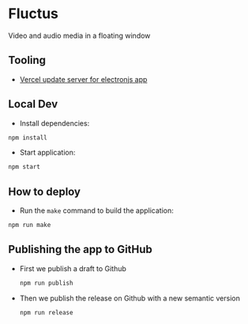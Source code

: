 # Fluctus
Video and audio media in a floating window

## Tooling

- [Vercel update server for electronjs app](https://github.com/kivS/fluctus-update-server)


## Local Dev

- Install dependencies:
```bash
npm install
```

- Start application:
```bash
npm start
```


## How to deploy


- Run the `make` command to build the application:
```bash
npm run make
```

## Publishing the app to GitHub

- First we publish a draft to Github

    ```bash
    npm run publish 
    ```

- Then we publish the release on Github with a new semantic version

    ```bash
    npm run release
    ```